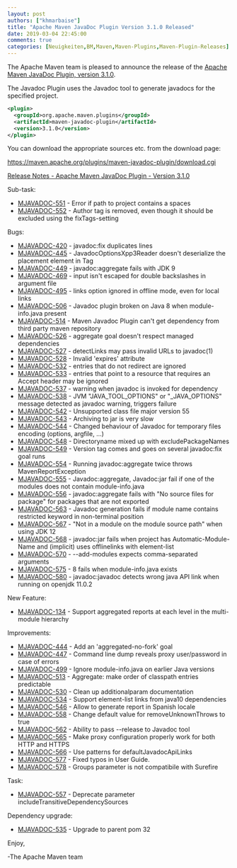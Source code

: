 ```yaml
---
layout: post
authors: ["khmarbaise"]
title: "Apache Maven JavaDoc Plugin Version 3.1.0 Released"
date: 2019-03-04 22:45:00
comments: true
categories: [Neuigkeiten,BM,Maven,Maven-Plugins,Maven-Plugin-Releases]
---
```

The Apache Maven team is pleased to announce the release of the 
[Apache Maven JavaDoc Plugin, version 3.1.0](https://maven.apache.org/plugins/maven-javadoc-plugin).

The Javadoc Plugin uses the Javadoc tool to generate javadocs for the
specified project. 


``` xml
<plugin>
  <groupId>org.apache.maven.plugins</groupId>
  <artifactId>maven-javadoc-plugin</artifactId>
  <version>3.1.0</version>
</plugin>
```

You can download the appropriate sources etc. from the download page:

https://maven.apache.org/plugins/maven-javadoc-plugin/download.cgi

<!-- more -->

[Release Notes - Apache Maven JavaDoc Plugin - Version 3.1.0](https://issues.apache.org/jira/secure/ReleaseNote.jspa?projectId=12317529&version=12343313)

Sub-task:

 * [MJAVADOC-551](https://issues.apache.org/jira/browse/MJAVADOC-551) - Error if path to project contains a spaces
 * [MJAVADOC-552](https://issues.apache.org/jira/browse/MJAVADOC-552) - Author tag is removed, even though it should be excluded using the fixTags-setting

Bugs:

 * [MJAVADOC-420](https://issues.apache.org/jira/browse/MJAVADOC-420) - javadoc:fix duplicates lines
 * [MJAVADOC-445](https://issues.apache.org/jira/browse/MJAVADOC-445) - JavadocOptionsXpp3Reader doesn't deserialize the placement element in Tag
 * [MJAVADOC-449](https://issues.apache.org/jira/browse/MJAVADOC-449) - javadoc:aggregate fails with JDK 9
 * [MJAVADOC-469](https://issues.apache.org/jira/browse/MJAVADOC-469) - <additionalOption> input isn't escaped for double backslashes in argument file
 * [MJAVADOC-495](https://issues.apache.org/jira/browse/MJAVADOC-495) - links option ignored in offline mode, even for local links
 * [MJAVADOC-506](https://issues.apache.org/jira/browse/MJAVADOC-506) - Javadoc plugin broken on Java 8 when module-info.java present
 * [MJAVADOC-514](https://issues.apache.org/jira/browse/MJAVADOC-514) - Maven Javadoc Plugin can't get dependency from third party maven repository
 * [MJAVADOC-526](https://issues.apache.org/jira/browse/MJAVADOC-526) - aggregate goal doesn't respect managed dependencies
 * [MJAVADOC-527](https://issues.apache.org/jira/browse/MJAVADOC-527) - detectLinks may pass invalid URLs to javadoc(1)
 * [MJAVADOC-528](https://issues.apache.org/jira/browse/MJAVADOC-528) - Invalid 'expires' attribute
 * [MJAVADOC-532](https://issues.apache.org/jira/browse/MJAVADOC-532) - <link> entries that do not redirect are ignored
 * [MJAVADOC-533](https://issues.apache.org/jira/browse/MJAVADOC-533) - <link> entries that point to a resource that requires an Accept header may be ignored
 * [MJAVADOC-537](https://issues.apache.org/jira/browse/MJAVADOC-537) - warning when javadoc is invoked for dependency
 * [MJAVADOC-538](https://issues.apache.org/jira/browse/MJAVADOC-538) - JVM "JAVA_TOOL_OPTIONS" or "_JAVA_OPTIONS" message detected as javadoc warning, triggers failure
 * [MJAVADOC-542](https://issues.apache.org/jira/browse/MJAVADOC-542) - Unsupported class file major version 55
 * [MJAVADOC-543](https://issues.apache.org/jira/browse/MJAVADOC-543) - Archiving to jar is very slow
 * [MJAVADOC-544](https://issues.apache.org/jira/browse/MJAVADOC-544) - Changed behaviour of Javadoc for temporary files encoding (options, argfile, ...)
 * [MJAVADOC-548](https://issues.apache.org/jira/browse/MJAVADOC-548) - Directoryname mixed up with excludePackageNames
 * [MJAVADOC-549](https://issues.apache.org/jira/browse/MJAVADOC-549) - Version tag comes and goes on several javadoc:fix goal runs
 * [MJAVADOC-554](https://issues.apache.org/jira/browse/MJAVADOC-554) - Running javadoc:aggregate twice throws MavenReportException
 * [MJAVADOC-555](https://issues.apache.org/jira/browse/MJAVADOC-555) - Javadoc:aggregate, Javadoc:jar fail if one of the modules does not contain module-info.java
 * [MJAVADOC-556](https://issues.apache.org/jira/browse/MJAVADOC-556) - javadoc:aggregate fails with "No source files for package" for packages that are not exported
 * [MJAVADOC-563](https://issues.apache.org/jira/browse/MJAVADOC-563) - Javadoc generation fails if module name contains restricted keyword in non-terminal position
 * [MJAVADOC-567](https://issues.apache.org/jira/browse/MJAVADOC-567) - "Not in a module on the module source path" when using JDK 12
 * [MJAVADOC-568](https://issues.apache.org/jira/browse/MJAVADOC-568) - javadoc:jar fails when project has Automatic-Module-Name and (implicit) uses offlinelinks with element-list
 * [MJAVADOC-570](https://issues.apache.org/jira/browse/MJAVADOC-570) - --add-modules expects comma-separated arguments
 * [MJAVADOC-575](https://issues.apache.org/jira/browse/MJAVADOC-575) - <source>8</source> fails when module-info.java exists
 * [MJAVADOC-580](https://issues.apache.org/jira/browse/MJAVADOC-580) - javadoc:javadoc detects wrong java API link when running on openjdk 11.0.2

New Feature:

 * [MJAVADOC-134](https://issues.apache.org/jira/browse/MJAVADOC-134) - Support aggregated reports at each level in the multi-module hierarchy

Improvements:

 * [MJAVADOC-444](https://issues.apache.org/jira/browse/MJAVADOC-444) - Add an 'aggregated-no-fork' goal
 * [MJAVADOC-447](https://issues.apache.org/jira/browse/MJAVADOC-447) - Command line dump reveals proxy user/password in case of errors
 * [MJAVADOC-499](https://issues.apache.org/jira/browse/MJAVADOC-499) - Ignore module-info.java on earlier Java versions
 * [MJAVADOC-513](https://issues.apache.org/jira/browse/MJAVADOC-513) - Aggregate: make order of classpath entries predictable
 * [MJAVADOC-530](https://issues.apache.org/jira/browse/MJAVADOC-530) - Clean up additionalparam documentation
 * [MJAVADOC-534](https://issues.apache.org/jira/browse/MJAVADOC-534) - Support element-list links from java10 dependencies
 * [MJAVADOC-546](https://issues.apache.org/jira/browse/MJAVADOC-546) - Allow to generate report in Spanish locale
 * [MJAVADOC-558](https://issues.apache.org/jira/browse/MJAVADOC-558) - Change default value for removeUnknownThrows to true
 * [MJAVADOC-562](https://issues.apache.org/jira/browse/MJAVADOC-562) - Ability to pass --release to Javadoc tool
 * [MJAVADOC-565](https://issues.apache.org/jira/browse/MJAVADOC-565) - Make proxy configuration properly work for both HTTP and HTTPS
 * [MJAVADOC-566](https://issues.apache.org/jira/browse/MJAVADOC-566) - Use patterns for defaultJavadocApiLinks
 * [MJAVADOC-577](https://issues.apache.org/jira/browse/MJAVADOC-577) - Fixed typos in User Guide.
 * [MJAVADOC-578](https://issues.apache.org/jira/browse/MJAVADOC-578) - Groups parameter is not compatibile with Surefire

Task:

 * [MJAVADOC-557](https://issues.apache.org/jira/browse/MJAVADOC-557) - Deprecate parameter includeTransitiveDependencySources

Dependency upgrade:

 * [MJAVADOC-535](https://issues.apache.org/jira/browse/MJAVADOC-535) - Upgrade to parent pom 32



Enjoy,

-The Apache Maven team 
